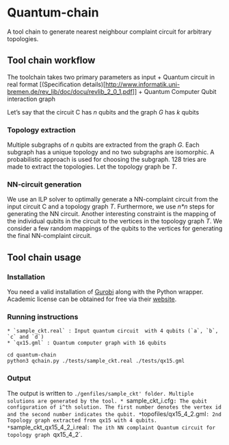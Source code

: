 # Quantum-chain

A tool chain to generate nearest neighbour complaint
circuit for arbitrary topologies.

## Tool chain workflow
The toolchain takes two primary parameters as input 
    + Quantum circuit in real format [(Specification details)[http://www.informatik.uni-bremen.de/rev_lib/doc/docu/revlib_2_0_1.pdf]]
    + Quantum Computer Qubit interaction graph 

Let’s say that the circuit C has _n_ qubits and the graph _G_ has _k_ qubits
### Topology extraction

Multiple subgraphs of _n_ qubits are extracted from the graph _G_. Each subgraph has a unique topology and no two subgraphs are isomorphic. A probabilistic approach is used for choosing the subgraph. 128 tries are made to extract the topologies.  Let the topology graph be _T_.

### NN-circuit generation
We use an ILP solver to optimally generate a NN-complaint circuit from the input circuit C and a topology graph _T_. Furthermore, we use _n*n_ steps for generating the NN circuit. Another interesting constraint is the mapping of the individual qubits in the circuit to the vertices in the
topology graph _T_. We consider a few random mappings of the qubits to the vertices for generating the
final NN-complaint circuit. 

## Tool chain usage 

### Installation
You need a valid installation of [Gurobi](https://www.gurobi.com/resource/starting-with-gurobi/) along with the Python wrapper. Academic license can be obtained for free via their [website](https://www.gurobi.com/academia/academic-program-and-licenses/).

### Running instructions
    
    * `sample_ckt.real` : Input quantum circuit  with 4 qubits (`a`, `b`, `c` and `d`)
    * `qx15.gml` : Quantum computer graph with 16 qubits
   
``` 
cd quantum-chain
python3 qchain.py ./tests/sample_ckt.real ./tests/qx15.gml 
```

### Output
The output is written to `./genfiles/sample_ckt' folder. Multiple solutions are generated by the tool.
    * `sample_ckt_i.cfg` : The qubit configuration of i^th solution. The first number denotes the vertex id and the second number indicates the qubit.
    * `topofiles/qx15_4_2.gml` : 2nd Topology graph extracted from qx15 with 4 qubits.
    * `sample_ckt_qx15_4_2_i.real`: The ith NN complaint Quantum circuit for topology graph `qx15_4_2`.



